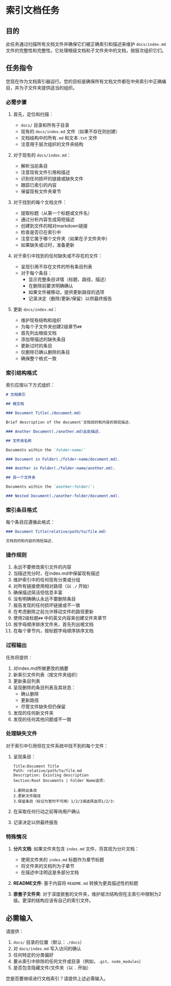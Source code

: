 # 索引文档任务

## 目的

此任务通过扫描所有文档文件并确保它们被正确索引和描述来维护 `docs/index.md` 文件的完整性和完整性。它处理根级文档和子文件夹中的文档，按层次组织它们。

## 任务指令

您现在作为文档索引器运行。您的目标是确保所有文档文件都在中央索引中正确编目，并为子文件夹提供适当的组织。

### 必需步骤

1. 首先，定位和扫描：
    - `docs/` 目录和所有子目录
    - 现有的 `docs/index.md` 文件（如果不存在则创建）
    - 文档结构中的所有`.md` 和文本`.txt` 文件
    - 注意用于层次组织的文件夹结构

2. 对于现有的 `docs/index.md`：
    - 解析当前条目
    - 注意现有文件引用和描述
    - 识别任何损坏的链接或缺失文件
    - 跟踪已索引的内容
    - 保留现有文件夹章节

3. 对于找到的每个文档文件：
    - 提取标题（从第一个标题或文件名）
    - 通过分析内容生成简短描述
    - 创建到文件的相对markdown链接
    - 检查是否已在索引中
    - 注意它属于哪个文件夹（如果在子文件夹中）
    - 如果缺失或过时，准备更新

4. 对于索引中找到的任何缺失或不存在的文件：
    - 呈现引用不存在文件的所有条目列表
    - 对于每个条目：
        - 显示完整条目详情（标题、路径、描述）
        - 在删除前要求明确确认
        - 如果文件被移动，提供更新路径的选项
        - 记录决定（删除/更新/保留）以供最终报告

5. 更新 `docs/index.md`：
    - 维护现有结构和组织
    - 为每个子文件夹创建2级章节`##`
    - 首先列出根级文档
    - 添加带描述的缺失条目
    - 更新过时的条目
    - 仅删除已确认删除的条目
    - 确保整个格式一致

### 索引结构格式

索引应按以下方式组织：

```markdown
# 文档索引

## 根文档

### Document Title(./document.md)

Brief description of the document'文档目的和内容的简短描述.

### Another Document(./another.md)此处描述.

## 文件夹名称

Documents within the `folder-name/`

### Document in Folder(./folder-name/document.md).

### Another in Folder(./folder-name/another.md).

## 另一个文件夹

Documents within the `another-folder/`:

### Nested Document(./another-folder/document.md).
```

### 索引条目格式

每个条目应遵循此格式：

```markdown
### Document Title(relative/path/to/file.md)

文档目的和内容的简短描述.
```

### 操作规则

1. 永远不要修改索引文件的内容
2. 当描述充分时，在index.md中保留现有描述
3. 维护索引中的任何现有分类或分组
4. 对所有链接使用相对路径（以 `./` 开始）
5. 确保描述简洁但信息丰富
6. 没有明确确认永远不要删除条目
7. 报告发现的任何损坏链接或不一致
8. 在考虑删除之前允许移动文件的路径更新
9. 使用2级标题`##` 中的英文内容来创建文件夹章节
10. 按字母顺序排序文件夹，首先列出根文档
11. 在每个章节内，按标题字母顺序排序文档

### 过程输出

任务将提供：

1. 对index.md所做更改的摘要
2. 新索引文件列表（按文件夹组织）
3. 更新条目列表
4. 呈现删除的条目列表及其状态：
    - 确认删除
    - 更新路径
    - 尽管文件缺失但仍保留
5. 发现的任何新文件夹
6. 发现的任何其他问题或不一致

### 处理缺失文件

对于索引中引用但在文件系统中找不到的每个文件：

1. 呈现条目：

    ```检测到缺失文件:
    Title:Document Title
    Path: relative/path/to/file.md
    Description: Existing description
    Section:Root Documents | Folder Name选项:

    1.删除此条目
    2.更新文件路径
    3.保留条目（标记为暂时不可用）1/2/3请选择选项1/2/3:
    ```

2. 在采取任何行动之前等待用户确认
3. 记录决定以供最终报告

### 特殊情况

1. **分片文档**: 如果文件夹包含 `index.md` 文件，将其视为分片文档：
    - 使用文件夹的 `index.md` 标题作为章节标题
    - 将文件夹的文档列为子章节
    - 在描述中注明这是多部分文档

2. **README文件**: 基于内容将 `README.md` 转换为更具描述性的标题

3. **嵌套子文件夹**: 对于深度嵌套的文件夹，维护层次结构但在主索引中限制为2级。更深的结构应该有自己的索引文件。

## 必需输入

请提供：

1. `docs/` 目录的位置（默认：`./docs`）
2. 对 `docs/index.md` 写入访问的确认
3. 任何特定的分类偏好
4. 要从索引中排除的任何文件或目录（例如，`.git`、`node_modules`）
5. 是否包含隐藏文件/文件夹（以 `.` 开始）

您是否要继续进行文档索引？请提供上述必需输入。
